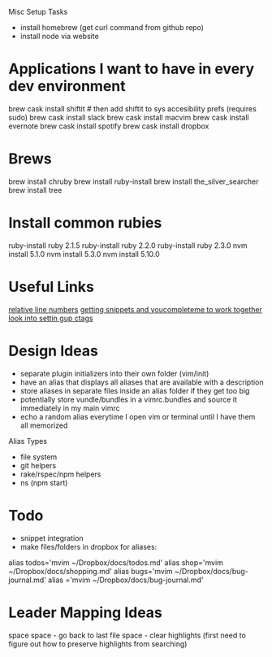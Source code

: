 Misc Setup Tasks
* install homebrew (get curl command from github repo)
* install node via website

# Applications I want to have in every dev environment
brew cask install shiftit   # then add shiftit to sys accesibility prefs (requires sudo)
brew cask install slack 
brew cask install macvim
brew cask install evernote
brew cask install spotify
brew cask install dropbox

# Brews
brew install chruby
brew install ruby-install
brew install the_silver_searcher
brew install tree

# Install common rubies
ruby-install ruby 2.1.5
ruby-install ruby 2.2.0
ruby-install ruby 2.3.0
nvm install 5.1.0
nvm install 5.3.0
nvm install 5.10.0

# Useful Links
[relative line numbers](http://jeffkreeftmeijer.com/2012/relative-line-numbers-in-vim-for-super-fast-movement/)
[getting snippets and youcompleteme to work together](http://stackoverflow.com/questions/14896327/ultisnips-and-youcompleteme)
[look into settin gup ctags](https://github.com/LaunchAcademy/vim-config/blob/4e54606e6e201612a7c2152eb190538166a8afc2/init/keybindings.vim#L80)

# Design Ideas
* separate plugin initializers into their own folder (vim/init) 
* have an alias that displays all aliases that are available with a description
* store aliases in separate files inside an alias folder if they get too big
* potentially store vundle/bundles in a vimrc.bundles and source it immediately in my main vimrc
* echo a random alias everytime I open vim or terminal until I have them all memorized

Alias Types
* file system
* git helpers
* rake/rspec/npm helpers
* ns (npm start)

# Todo
* snippet integration
* make files/folders in dropbox for aliases:

alias todos='mvim ~/Dropbox/docs/todos.md'
alias shop='mvim ~/Dropbox/docs/shopping.md'
alias bugs='mvim ~/Dropbox/docs/bug-journal.md'
alias ='mvim ~/Dropbox/docs/bug-journal.md'

# Leader Mapping Ideas
space space - go back to last file
space - clear highlights (first need to figure out how to preserve highlights from searching)
